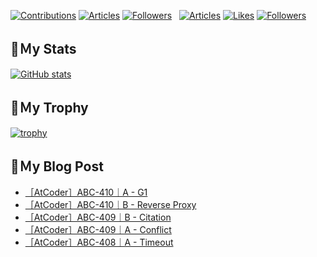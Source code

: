 [![Contributions](https://badgen.org/img/qiita/hyperdb/contributions?style=plastic)](https://qiita.com/hyperdb)
[![Articles](https://badgen.org/img/qiita/hyperdb/articles?style=plastic)](https://qiita.com/hyperdb)
[![Followers](https://badgen.org/img/qiita/hyperdb/followers?style=plastic)](https://qiita.com/hyperdb)
&nbsp;
[![Articles](https://badgen.org/img/zenn/hyperdb/articles)](https://zenn.dev/hyperdb)
[![Likes](https://badgen.org/img/zenn/hyperdb/likes?style=plastic)](https://zenn.dev/hyperdb)
[![Followers](https://badgen.org/img/zenn/hyperdb/followers?style=plastic)](https://zenn.dev/hyperdb)

## 🔖Ｍy Stats

[![GitHub stats](https://github-readme-stats-eight-theta.vercel.app/api?username=hyperdb&theme=radical&count_private=true&show_icons=true)](https://github.com/anuraghazra/github-readme-stats)

## 🔖Ｍy Trophy

[![trophy](https://github-profile-trophy.vercel.app/?username=hyperdb&theme=onedark)](https://github.com/ryo-ma/github-profile-trophy)

## 🔖Ｍy Blog Post

<!-- BLOG-POST-LIST:START -->
- [［AtCoder］ABC-410｜A - G1](https://zenn.dev/hyperdb/articles/c0f3c2755ccc04)
- [［AtCoder］ABC-410｜B - Reverse Proxy](https://zenn.dev/hyperdb/articles/a58ad60d6bcf56)
- [［AtCoder］ABC-409｜B - Citation](https://zenn.dev/hyperdb/articles/fcd08941e8dda7)
- [［AtCoder］ABC-409｜A - Conflict](https://zenn.dev/hyperdb/articles/e9e72086976665)
- [［AtCoder］ABC-408｜A - Timeout](https://zenn.dev/hyperdb/articles/cbd4c1f6c47551)
<!-- BLOG-POST-LIST:END -->
